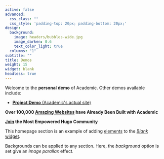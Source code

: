 ```yaml
---
active: false
advanced:
  css_class: ""
  css_style: 'padding-top: 20px; padding-bottom: 20px;'
design:
  background:
    image: headers/bubbles-wide.jpg
    image_darken: 0.6
    text_color_light: true
  columns: "1"
subtitle: ""
title: Demos
weight: 15
widget: blank
headless: true
---
```


Welcome to the **personal demo** of Academic. Other demos available include:

- [**Project Demo** (Academic's actual site)](https://sourcethemes.com/academic/)

**Over 100,000 [Amazing Websites](https://sourcethemes.com/academic/#expo) have Already Been Built with Academic**

**[Join](https://sourcethemes.com/academic/docs/install/) the Most Empowered Hugo Community**

 
This homepage section is an example of adding [elements](https://sourcethemes.com/academic/docs/writing-markdown-latex/) to the [*Blank* widget](https://sourcethemes.com/academic/docs/widgets/).

Backgrounds can be applied to any section. Here, the *background* option is set give an *image parallax* effect.
 
